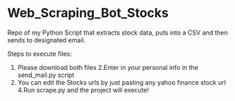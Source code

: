 # Web_Scraping_Bot_Stocks
Repo of my Python Script that extracts stock data, puts into a CSV and then sends to designated email.

Steps to execute files:

1. Please download both files
2.Enter in your personal info in the send_mail.py script
3. You can edit the Stocks urls by just pasting any yahoo finance stock url
4.Run scrape.py and the project will execute!
